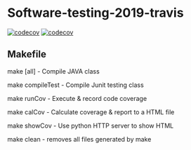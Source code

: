 # Software-testing-2019-travis

[![codecov](https://codecov.io/gh/danielcs07/Software-testing-2019-travis/branch/master/graph/badge.svg)](https://travis-ci.org/danielcs07/Software-testing-2019-travis.svg?branch=master)
[![codecov](https://codecov.io/gh/danielcs07/Software-testing-2019-travis/branch/master/graph/badge.svg)](https://codecov.io/gh/danielcs07/Software-testing-2019-travis)

## Makefile
make [all]		- Compile JAVA class

make compileTest	- Compile Junit testing class

make runCov		- Execute & record code coverage

make calCov		- Calculate coverage & report to a HTML file

make showCov		- Use python HTTP server to show HTML

make clean		- removes all files generated by make
